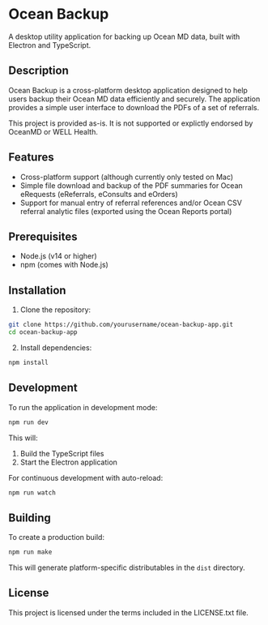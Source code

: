 # Ocean Backup

A desktop utility application for backing up Ocean MD data, built with Electron and TypeScript.

## Description

Ocean Backup is a cross-platform desktop application designed to help users backup their Ocean MD data efficiently and securely. The application provides a simple user interface to download the PDFs of a set of referrals.

This project is provided as-is. It is not supported or explictly endorsed by OceanMD or WELL Health.

## Features

- Cross-platform support (although currently only tested on Mac)
- Simple file download and backup of the PDF summaries for Ocean eRequests (eReferrals, eConsults and eOrders)
- Support for manual entry of referral references and/or Ocean CSV referral analytic files (exported using the Ocean Reports portal)

## Prerequisites

- Node.js (v14 or higher)
- npm (comes with Node.js)

## Installation

1. Clone the repository:

```bash
git clone https://github.com/yourusername/ocean-backup-app.git
cd ocean-backup-app
```

2. Install dependencies:

```bash
npm install
```

## Development

To run the application in development mode:

```bash
npm run dev
```

This will:

1. Build the TypeScript files
2. Start the Electron application

For continuous development with auto-reload:

```bash
npm run watch
```

## Building

To create a production build:

```bash
npm run make
```

This will generate platform-specific distributables in the `dist` directory.

## License

This project is licensed under the terms included in the LICENSE.txt file.
